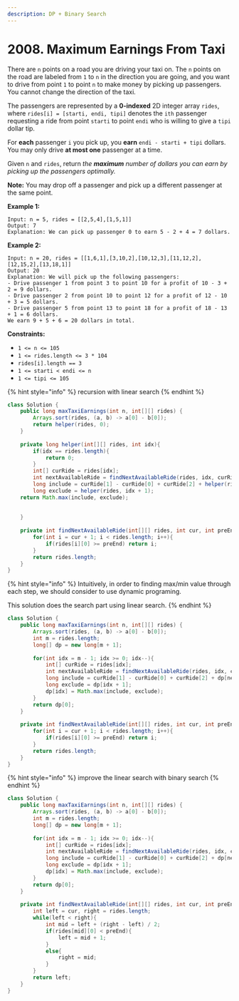 ```yaml
---
description: DP + Binary Search
---
```


# 2008. Maximum Earnings From Taxi

There are `n` points on a road you are driving your taxi on. The `n` points on the road are labeled from `1` to `n` in the direction you are going, and you want to drive from point `1` to point `n` to make money by picking up passengers. You cannot change the direction of the taxi.

The passengers are represented by a **0-indexed** 2D integer array `rides`, where `rides[i] = [starti, endi, tipi]` denotes the `ith` passenger requesting a ride from point `starti` to point `endi` who is willing to give a `tipi` dollar tip.

For **each** passenger `i` you pick up, you **earn** `endi - starti + tipi` dollars. You may only drive **at most one** passenger at a time.

Given `n` and `rides`, return _the **maximum** number of dollars you can earn by picking up the passengers optimally._

**Note:** You may drop off a passenger and pick up a different passenger at the same point.

**Example 1:**

```
Input: n = 5, rides = [[2,5,4],[1,5,1]]
Output: 7
Explanation: We can pick up passenger 0 to earn 5 - 2 + 4 = 7 dollars.
```

**Example 2:**

```
Input: n = 20, rides = [[1,6,1],[3,10,2],[10,12,3],[11,12,2],[12,15,2],[13,18,1]]
Output: 20
Explanation: We will pick up the following passengers:
- Drive passenger 1 from point 3 to point 10 for a profit of 10 - 3 + 2 = 9 dollars.
- Drive passenger 2 from point 10 to point 12 for a profit of 12 - 10 + 3 = 5 dollars.
- Drive passenger 5 from point 13 to point 18 for a profit of 18 - 13 + 1 = 6 dollars.
We earn 9 + 5 + 6 = 20 dollars in total.
```

**Constraints:**

* `1 <= n <= 105`
* `1 <= rides.length <= 3 * 104`
* `rides[i].length == 3`
* `1 <= starti < endi <= n`
* `1 <= tipi <= 105`

{% hint style="info" %}
recursion with linear search
{% endhint %}

```java
class Solution {
    public long maxTaxiEarnings(int n, int[][] rides) {
        Arrays.sort(rides, (a, b) -> a[0] - b[0]);
        return helper(rides, 0);
    }
    
    private long helper(int[][] rides, int idx){
        if(idx == rides.length){
            return 0;
        }
        int[] curRide = rides[idx];
        int nextAvailableRide = findNextAvailableRide(rides, idx, curRide[1]);
	    long include = curRide[1] - curRide[0] + curRide[2] + helper(rides, nextAvailableRide);
	    long exclude = helper(rides, idx + 1);
	return Math.max(include, exclude);
        
        
    }
    
    private int findNextAvailableRide(int[][] rides, int cur, int preEnd){
        for(int i = cur + 1; i < rides.length; i++){
            if(rides[i][0] >= preEnd) return i;
        }
        return rides.length;
    }
}
```

{% hint style="info" %}
Intuitively, in order to finding max/min value through each step, we should consider to use dynamic programing.&#x20;

This solution does the search part using linear search.
{% endhint %}

```java
class Solution {
    public long maxTaxiEarnings(int n, int[][] rides) {
        Arrays.sort(rides, (a, b) -> a[0] - b[0]);
        int m = rides.length;
        long[] dp = new long[m + 1];
        
        for(int idx = m - 1; idx >= 0; idx--){
            int[] curRide = rides[idx];
            int nextAvailableRide = findNextAvailableRide(rides, idx, curRide[1]);
            long include = curRide[1] - curRide[0] + curRide[2] + dp[nextAvailableRide];
            long exclude = dp[idx + 1];
            dp[idx] = Math.max(include, exclude);
        }
        return dp[0];
    }
    
    private int findNextAvailableRide(int[][] rides, int cur, int preEnd){
        for(int i = cur + 1; i < rides.length; i++){
            if(rides[i][0] >= preEnd) return i;
        }
        return rides.length;
    }
}
```

{% hint style="info" %}
improve the linear search with binary search&#x20;
{% endhint %}

```java
class Solution {
    public long maxTaxiEarnings(int n, int[][] rides) {
        Arrays.sort(rides, (a, b) -> a[0] - b[0]);
        int m = rides.length;
        long[] dp = new long[m + 1];
        
        for(int idx = m - 1; idx >= 0; idx--){
            int[] curRide = rides[idx];
            int nextAvailableRide = findNextAvailableRide(rides, idx, curRide[1]);
            long include = curRide[1] - curRide[0] + curRide[2] + dp[nextAvailableRide];
            long exclude = dp[idx + 1];
            dp[idx] = Math.max(include, exclude);
        }
        return dp[0];
    }
    
    private int findNextAvailableRide(int[][] rides, int cur, int preEnd){
        int left = cur, right = rides.length;
        while(left < right){
            int mid = left + (right - left) / 2;
            if(rides[mid][0] < preEnd){
                left = mid + 1;
            }
            else{
                right = mid;
            }
        }
        return left;
    }
}
```
